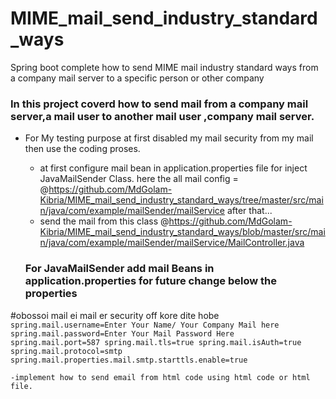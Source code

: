 # MIME_mail_send_industry_standard_ways
Spring boot complete how to send MIME mail industry standard ways from a company mail server to a specific person or other company


### In this project coverd how to send mail from a company mail server,a mail user to another mail user ,company mail server.


- For My testing purpose at first disabled my mail security from my mail then use the coding proses.
    - at first configure mail bean in application.properties file for inject JavaMailSender Class.
    here the all mail config = @https://github.com/MdGolam-Kibria/MIME_mail_send_industry_standard_ways/tree/master/src/main/java/com/example/mailSender/mailService
    after that...
    - send the mail from this class @https://github.com/MdGolam-Kibria/MIME_mail_send_industry_standard_ways/blob/master/src/main/java/com/example/mailSender/mailService/MailController.java
    
   ### For <b>JavaMailSender</b> add mail <b>Beans</b> in application.properties for future change below the properties <br/>
    
#obossoi mail ei mail er security off kore dite hobe<br/>
`spring.mail.username=Enter Your Name/ Your Company Mail here
spring.mail.password=Enter Your Mail Password Here
spring.mail.port=587
spring.mail.tls=true
spring.mail.isAuth=true 
spring.mail.protocol=smtp
spring.mail.properties.mail.smtp.starttls.enable=true`
    
    -implement how to send email from html code using html code or html file.
